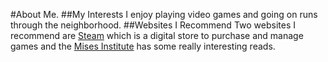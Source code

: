 #About Me.
##My Interests
I enjoy playing video games and going on runs through the neighborhood.
##Websites I Recommend
Two websites I recommend are [Steam](store.steampowered.com) which is a digital store to purchase and manage games and the [Mises Institute](mises.org) has some really interesting reads.
